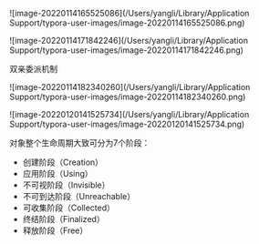 ![image-20220114165525086](/Users/yangli/Library/Application Support/typora-user-images/image-20220114165525086.png)



![image-20220114171842246](/Users/yangli/Library/Application Support/typora-user-images/image-20220114171842246.png)





双亲委派机制

![image-20220114182340260](/Users/yangli/Library/Application Support/typora-user-images/image-20220114182340260.png)





![image-20220120141525734](/Users/yangli/Library/Application Support/typora-user-images/image-20220120141525734.png)





对象整个生命周期大致可分为7个阶段：

* 创建阶段（Creation）
* 应用阶段（Using）
* 不可视阶段（Invisible）
* 不可到达阶段（Unreachable）
* 可收集阶段（Collected）
* 终结阶段（Finalized）
* 释放阶段（Free）



